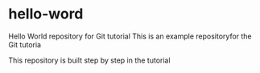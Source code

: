 # hello-word
Hello World repository for Git tutorial 
This is an example repositoryfor the Git tutoria

This repository is built step by step in the tutorial